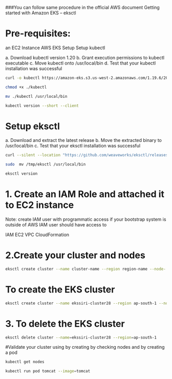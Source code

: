 ###You can follow same procedure in the official AWS document Getting started with Amazon EKS – eksctl
# Pre-requisites:

an EC2 Instance
AWS EKS Setup
Setup kubectl

a. Download kubectl version 1.20
b. Grant execution permissions to kubectl executable
c. Move kubectl onto /usr/local/bin
d. Test that your kubectl installation was successful

```sh
curl -o kubectl https://amazon-eks.s3.us-west-2.amazonaws.com/1.19.6/2021-01-05/bin/linux/amd64/kubectl
```
```sh
chmod +x ./kubectl
```
```sh
mv ./kubectl /usr/local/bin 
```
```sh
kubectl version --short --client
```
# Setup eksctl
a. Download and extract the latest release
b. Move the extracted binary to /usr/local/bin
c. Test that your eksctl installation was successful

```sh
curl --silent --location "https://github.com/weaveworks/eksctl/releases/latest/download/eksctl_$(uname -s)_amd64.tar.gz" | tar xz -C /tmp
```
```sh
sudo  mv /tmp/eksctl /usr/local/bin
```
```sh
eksctl version
```
# 1.	Create an IAM Role and attached it to EC2 instance
Note: create IAM user with programmatic access if your bootstrap system is outside of AWS
IAM user should have access to

IAM
EC2
VPC
CloudFormation
# 2.Create your cluster and nodes
```sh
eksctl create cluster --name cluster-name --region region-name --node-        type instance-type --nodes-min 2 --nodes-max 2  
```
# To create the EKS cluster
```sh
eksctl create cluster --name ekssiri-cluster28 --region ap-south-1 --node-   type t2.small --nodes-min 2 --nodes-max 2
```
# 3.   To delete the EKS cluster
```sh
eksctl delete cluster --name=ekssiri-cluster28 --region=ap-south-1
```
#Validate your cluster using by creating by checking nodes and by creating a pod
```sh
kubectl get nodes
```
```sh
kubectl run pod tomcat --image=tomcat 
```  
